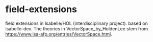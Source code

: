 # field-extensions
field extensions in Isabelle/HOL (interdisciplinary project). based on isabelle-dev.
The theories in VectorSpace_by_HoldenLee stem from https://www.isa-afp.org/entries/VectorSpace.html.

